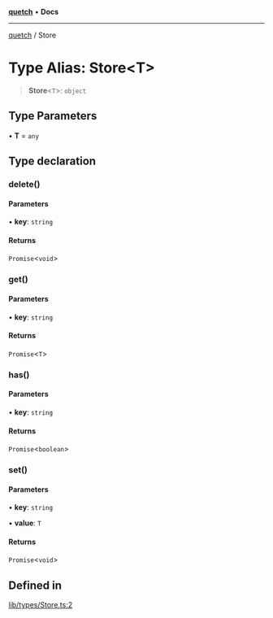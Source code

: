 [**quetch**](../README.md) • **Docs**

***

[quetch](../README.md) / Store

# Type Alias: Store\<T\>

> **Store**\<`T`\>: `object`

## Type Parameters

• **T** = `any`

## Type declaration

### delete()

#### Parameters

• **key**: `string`

#### Returns

`Promise`\<`void`\>

### get()

#### Parameters

• **key**: `string`

#### Returns

`Promise`\<`T`\>

### has()

#### Parameters

• **key**: `string`

#### Returns

`Promise`\<`boolean`\>

### set()

#### Parameters

• **key**: `string`

• **value**: `T`

#### Returns

`Promise`\<`void`\>

## Defined in

[lib/types/Store.ts:2](https://github.com/nevoland/quetch/blob/4c3c4d08a348f3317d0dfdffa7516132c18306c7/lib/types/Store.ts#L2)
